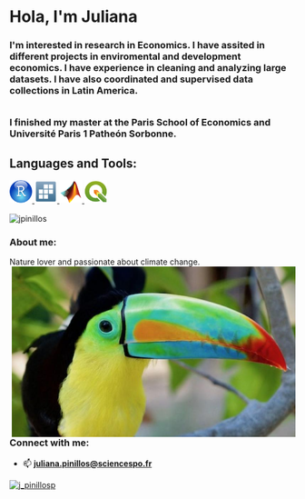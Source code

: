 

<!--  <img align="center">![alt text](https://github.com/JPinillos/miscellaneous/blob/main/aviario001.jpg?raw=true) <br/> -->

<h1 align="left">Hola, I'm Juliana</h1> 

<h3 align="left">I'm interested in research in Economics. I have assited in different projects in enviromental and development economics. I have experience in cleaning and analyzing large datasets. I have also coordinated and supervised data collections in Latin America. <br> <br/>

I finished my master at the Paris School of Economics and Université Paris 1 Patheón Sorbonne.</h3>

<h2 align="left">Languages and Tools:</h3>

<p align="left"> <a href="https://rstudio.com//" target="_blank"> <img src="https://github.com/JPinillos/miscellaneous/blob/main/RStudio.png" alt="R" width="40" height="40"/> </a> <a href="https://www.stata.com/" target="_blank"> <img src="https://github.com/JPinillos/miscellaneous/blob/main/stata.jpg?raw=true alt="Stata" width="40" height="40"/> </a> <a href="https://www.mathworks.com/products/matlab.html" target="_blank"> <img src="https://github.com/JPinillos/miscellaneous/blob/main/Matlab.png" alt="Matlab" width="40" height="40"/> </a> <a href="https://qgis.org/en/site/" target="_blank"> <img src="https://github.com/JPinillos/miscellaneous/blob/main/qgis.png" alt="QGIS" width="40" height="40"/> </a> </p>




<p><img align="center" src="https://github-readme-stats.vercel.app/api/top-langs?username=jpinillos&show_icons=true&locale=en&layout=compact" alt="jpinillos" /></p>

<h3 align="left">About me:</h3>

Nature lover and passionate about climate change.
<img align="right" width="500" height="300" src="https://github.com/JPinillos/miscellaneous/blob/main/aviario001.jpg?raw=true">  <br/> 

<h3 align="left">Connect with me:</h3>

- 📫 **juliana.pinillos@sciencespo.fr**
<p align="left">
<a href="https://twitter.com/j_pinillosp" target="blank"><img align="center" src="https://cdn.jsdelivr.net/npm/simple-icons@3.0.1/icons/twitter.svg" alt="j_pinillosp" height="30" width="40" /></a>
</p>
